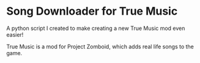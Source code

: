 # Song Downloader for True Music
A python script I created to make creating a new True Music mod even easier!

True Music is a mod for Project Zomboid, which adds real life songs to the game.

